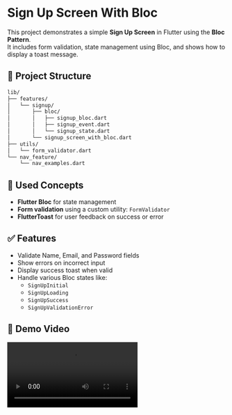
# Sign Up Screen With Bloc

This project demonstrates a simple **Sign Up Screen** in Flutter using the **Bloc Pattern**.  
It includes form validation, state management using Bloc, and shows how to display a toast message.

## 📁 Project Structure

```bash
lib/
├── features/
│   └── signup/
│       ├── bloc/
│       │   ├── signup_bloc.dart
│       │   ├── signup_event.dart
│       │   └── signup_state.dart
│       └── signup_screen_with_bloc.dart
├── utils/
│   └── form_validator.dart
└── nav_feature/
    └── nav_examples.dart
```

## 🧠 Used Concepts

- **Flutter Bloc** for state management
- **Form validation** using a custom utility: `FormValidator`
- **FlutterToast** for user feedback on success or error

## ✅ Features

- Validate Name, Email, and Password fields
- Show errors on incorrect input
- Display success toast when valid
- Handle various Bloc states like:
  - `SignUpInitial`
  - `SignUpLoading`
  - `SignUpSuccess`
  - `SignUpValidationError`

## 🎥 Demo Video

![Watch the demo](vid.mp4)
